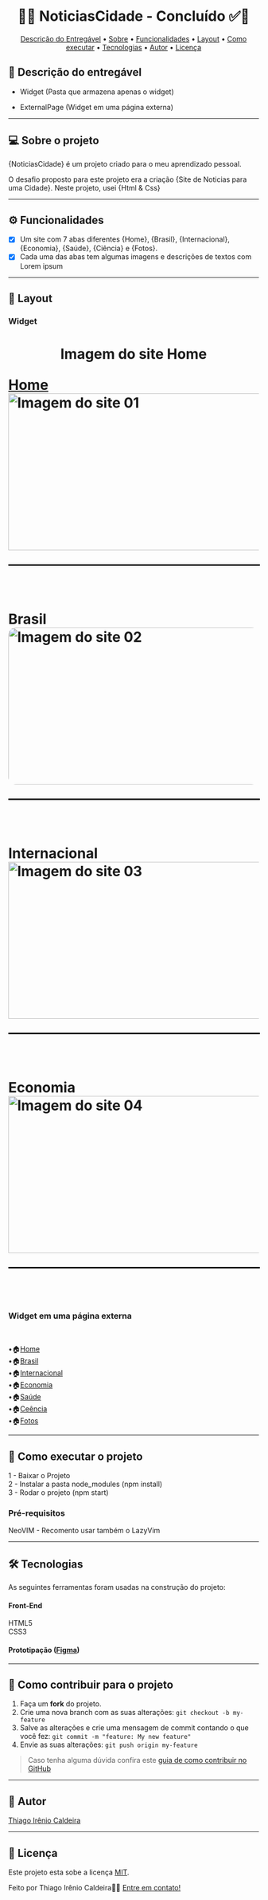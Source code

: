  <!-- 
	FIZ UM VÍDEO NO MEU CANAL (), 
 	MOSTRANDO PASSO-A-PASSO DE COMO
  	UTILIZAR ESSA DESCRIÇÃO
 
-->

<!-- MODELO PROJETO EM ANDAMENTO -->


<!-- ---------------------------------------------------------------------- -->

<!-- MODELO PROJETO FINALIZADO -->
<h1 align="center"> 
	  🚀✅ NoticiasCidade - Concluído ✅🚀
</h1>

<!-- ---------------------------------------------------------------------- -->

<!-- MODELO MENU DE NAVEGAÇÃO -->
<p align="center">
 <a href="#-Descrição-do-entregável">Descrição do Entregável</a> •
 <a href="#-sobre-o-projeto">Sobre</a> •
 <a href="#-funcionalidades">Funcionalidades</a> •
 <a href="#-layout">Layout</a> • 
 <a href="#-como-executar-o-projeto">Como executar</a> • 
 <a href="#-tecnologias">Tecnologias</a> • 
 <a href="#-autor">Autor</a> • 
 <a href="#user-content--licença">Licença</a>
</p>

<!-- ---------------------------------------------------------------------- -->

<!-- MODELO DE DESCRIÇÃO -->
## 📄 Descrição do entregável

<!-- EXEMPLO DE DESCRIÇÃO DE UM PROJETO: -->
- Widget (Pasta que armazena apenas o widget)

- ExternalPage (Widget em uma página externa)

---

<!-- ---------------------------------------------------------------------- -->

<!-- MODELO DESCRIÇÃO SOBRE O PROJETO: -->
## 💻 Sobre o projeto

<!-- EXPLICA O MOTIVO DO PROJETO -->
{NoticiasCidade} é um projeto criado para o meu aprendizado pessoal.

O desafio proposto para este projeto era a criação {Site de Noticias para uma Cidade}. Neste projeto, usei {Html & Css}

<!-- LINHA DE DIVISÃO: -->
---

<!-- ---------------------------------------------------------------------- -->

<!-- MODELO FUNCIONALIDADES: -->
## ⚙️ Funcionalidades

<!-- EXEMPLO DE FUNCIONALIDADES: -->
- [x] Um site com 7 abas diferentes {Home}, {Brasil}, {Internacional}, {Economia}, {Saúde}, {Ciência} e {Fotos}.
- [x] Cada uma das abas tem algumas imagens e descrições de textos com Lorem ipsum

---

<!-- ---------------------------------------------------------------------- -->

<!-- EXEMPLO DE LAYOUT: -->
## 🎨 Layout


### Widget

<!-- AQUI VOCÊ PASSA O CAMINHO DA IMAGEM -->
<h1>
	<p align="center">Imagem do site Home</p> 
	<a href="https://thiagoirenio.github.io/NoticiasCidade/">Home</a><br>
	<img src="https://thiagoirenio.github.io/NoticiasCidade/imagesReadme/site01.png" alt="Imagem do site 01" width="850" height="315" align="center"><br>
	<hr size="3" width="100%" align="center" style="border: 1px solid #000;">
	<br>
	<p align="center>Imagem do site Brasil</p> 
	<a href="https://thiagoirenio.github.io/NoticiasCidade/brasil.html">Brasil</a><br>
	<img src="https://thiagoirenio.github.io/NoticiasCidade/imagesReadme/site02.png" alt="Imagem do site 02" width="850" height="315" align="center" style="border-radius: 15px;"><br>
	<hr size="3" width="100%" align="center" style="border: 1px solid #000;">
	<br>
	<p align="center>Imagem do site Internacional</p> 
	<a href="https://thiagoirenio.github.io/NoticiasCidade/internacional.html">Internacional</a><br>
	<img src="https://thiagoirenio.github.io/NoticiasCidade/imagesReadme/site03.png" alt="Imagem do site 03" width="850" height="315" align="center"><br>
	<hr size="3" width="100%" align="center" style="border: 1px solid #000;">
	<br>
	<p align="center>Imagem do site Economia</p> 
	<a href="https://thiagoirenio.github.io/NoticiasCidade/economia.html">Economia</a><br>
	<img src="https://thiagoirenio.github.io/NoticiasCidade/imagesReadme/site04.png" alt="Imagem do site 04" width="850" height="315" align="center"><br>
	<hr size="3" width="100%" align="center" style="border: 1px solid #000;">
	<br>
	

</h1>


### Widget em uma página externa
<br>
<p>
	•🏠<a href="https://thiagoirenio.github.io/NoticiasCidade/">Home</a><br>
	•🏠<a href="https://thiagoirenio.github.io/NoticiasCidade/brasil.html">Brasil</a><br>
	•🏠<a href="https://thiagoirenio.github.io/NoticiasCidade/internacional.html">Internacional</a><br>
	•🏠<a href="https://thiagoirenio.github.io/NoticiasCidade/economia.html">Economia</a><br>
	•🏠<a href="https://thiagoirenio.github.io/NoticiasCidade/saude.html">Saúde</a><br>
	•🏠<a href="https://thiagoirenio.github.io/NoticiasCidade/ciencia.html">Ceência</a><br>
	•🏠<a href="https://thiagoirenio.github.io/NoticiasCidade/fotos.html">Fotos</a><br>
</p>




---

<!-- ---------------------------------------------------------------------- -->

<!-- MODELO DE COMO EXECUTAR O PROJETO -->
## 🚀 Como executar o projeto

1 - Baixar o Projeto <br>
2 - Instalar a pasta node_modules (npm install)<br>
3 - Rodar o projeto (npm start)

<!-- ---------------------------------------------------------------------- -->

<!-- MODELO DE PRÉ REQUISITOS -->
### Pré-requisitos
NeoVIM - Recomento usar também o LazyVim

---

<!-- ---------------------------------------------------------------------- -->

<!-- MODELO DE TECNOLOGIAS -->
## 🛠 Tecnologias

As seguintes ferramentas foram usadas na construção do projeto:

#### **Front-End**  
HTML5 <br>
CSS3

#### **Prototipação** ([Figma](https://www.figma.com/))



---

<!-- ---------------------------------------------------------------------- -->

<!-- MODELO DE COMO CONTRIBUIR PARA O PROJETO -->
## 💪 Como contribuir para o projeto

1. Faça um **fork** do projeto.
2. Crie uma nova branch com as suas alterações: `git checkout -b my-feature`
3. Salve as alterações e crie uma mensagem de commit contando o que você fez: `git commit -m "feature: My new feature"`
4. Envie as suas alterações: `git push origin my-feature`
> Caso tenha alguma dúvida confira este [guia de como contribuir no GitHub](./CONTRIBUTING.md)

---

<!-- ---------------------------------------------------------------------- -->

<!-- MODELO DE AUTOR-->
## 🦸 Autor

<a href="https://www.linkedin.com/in/thiago-c-5b539a303">
Thiago Irênio Caldeira</a>
 <br />

---

<!-- ---------------------------------------------------------------------- -->

<!-- MODELO DE LICENÇA -->
## 📝 Licença

Este projeto esta sobe a licença [MIT](./LICENSE).

Feito por Thiago Irênio Caldeira👋🏽 [Entre em contato!](https://www.linkedin.com/in/thiago-c-5b539a303)

